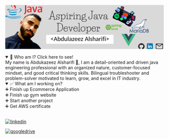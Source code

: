 ![](https://github.com/aalsharifi/aalsharifi/blob/master/banner.png)

<details open>
<summary>💭 Who am I? Click here to see!</summary>
My name is Abdukazeez Alsharifi 👋, I am a detail-oriented and driven java engineering professional with an organized nature, customer-focused mindset, and good critical thinking skills. Bilingual troubleshooter and problem-solver motivated to learn, grow, and excel in IT industry.
</details>

<details open>
<summary>✅ What am I working on?</summary>
➕ Finish up Ecommerce Application
<br>
➕ Finish up gym website
<br>
➕ Start another project
<br>
➕ Get AWS certificate
 </details>
 
<br>

[<img src='https://cdn.jsdelivr.net/npm/simple-icons@3.0.1/icons/linkedin.svg' alt='linkedin' height='40'>](https://www.linkedin.com/in/www.linkedin.com/abdulazeez-alsharifi/) 

 [<img src='https://cdn.jsdelivr.net/npm/simple-icons@3.0.1/icons/googledrive.svg' alt='googledrive' height='40'>](https://docs.google.com/document/d/1ewSU4mWcUswPXmTGlQRJ5tHL_sMscOTCKio8A8xJAgI/edit?usp=sharing)  



